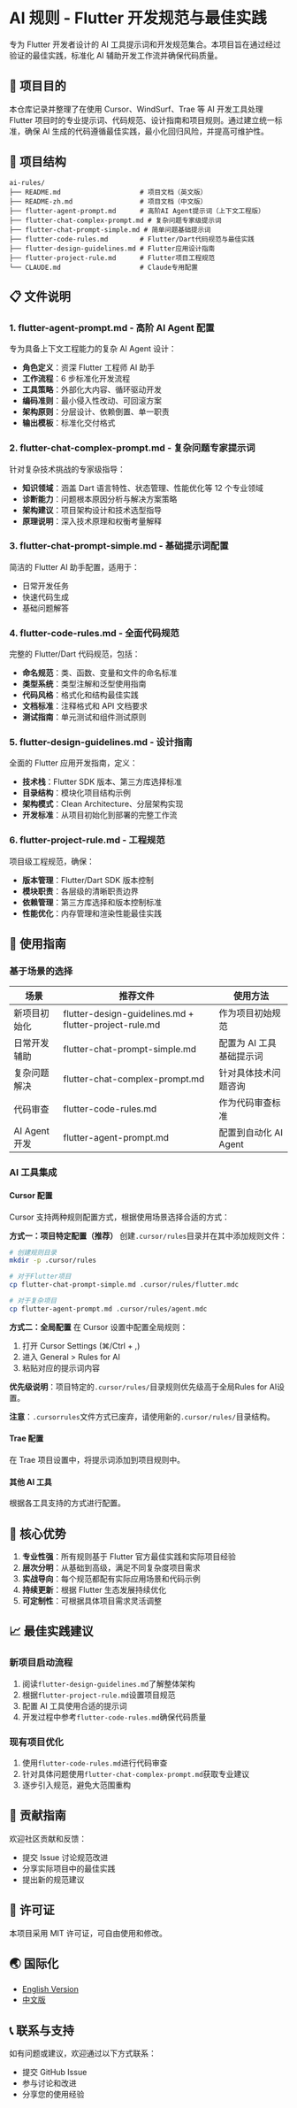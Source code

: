 # AI 规则 - Flutter 开发规范与最佳实践

专为 Flutter 开发者设计的 AI 工具提示词和开发规范集合。本项目旨在通过经过验证的最佳实践，标准化 AI 辅助开发工作流并确保代码质量。

## 🎯 项目目的

本仓库记录并整理了在使用 Cursor、WindSurf、Trae 等 AI 开发工具处理 Flutter 项目时的专业提示词、代码规范、设计指南和项目规则。通过建立统一标准，确保 AI 生成的代码遵循最佳实践，最小化回归风险，并提高可维护性。

## 📁 项目结构

```
ai-rules/
├── README.md                    # 项目文档（英文版）
├── README-zh.md                 # 项目文档（中文版）
├── flutter-agent-prompt.md      # 高阶AI Agent提示词（上下文工程版）
├── flutter-chat-complex-prompt.md # 复杂问题专家级提示词
├── flutter-chat-prompt-simple.md # 简单问题基础提示词
├── flutter-code-rules.md        # Flutter/Dart代码规范与最佳实践
├── flutter-design-guidelines.md # Flutter应用设计指南
├── flutter-project-rule.md      # Flutter项目工程规范
└── CLAUDE.md                    # Claude专用配置
```

## 📋 文件说明

### 1. flutter-agent-prompt.md - 高阶 AI Agent 配置

专为具备上下文工程能力的复杂 AI Agent 设计：

- **角色定义**：资深 Flutter 工程师 AI 助手
- **工作流程**：6 步标准化开发流程
- **工具策略**：外部化大内容、循环驱动开发
- **编码准则**：最小侵入性改动、可回滚方案
- **架构原则**：分层设计、依赖倒置、单一职责
- **输出模板**：标准化交付格式

### 2. flutter-chat-complex-prompt.md - 复杂问题专家提示词

针对复杂技术挑战的专家级指导：

- **知识领域**：涵盖 Dart 语言特性、状态管理、性能优化等 12 个专业领域
- **诊断能力**：问题根本原因分析与解决方案策略
- **架构建议**：项目架构设计和技术选型指导
- **原理说明**：深入技术原理和权衡考量解释

### 3. flutter-chat-prompt-simple.md - 基础提示词配置

简洁的 Flutter AI 助手配置，适用于：

- 日常开发任务
- 快速代码生成
- 基础问题解答

### 4. flutter-code-rules.md - 全面代码规范

完整的 Flutter/Dart 代码规范，包括：

- **命名规范**：类、函数、变量和文件的命名标准
- **类型系统**：类型注解和泛型使用指南
- **代码风格**：格式化和结构最佳实践
- **文档标准**：注释格式和 API 文档要求
- **测试指南**：单元测试和组件测试原则

### 5. flutter-design-guidelines.md - 设计指南

全面的 Flutter 应用开发指南，定义：

- **技术栈**：Flutter SDK 版本、第三方库选择标准
- **目录结构**：模块化项目结构示例
- **架构模式**：Clean Architecture、分层架构实现
- **开发标准**：从项目初始化到部署的完整工作流

### 6. flutter-project-rule.md - 工程规范

项目级工程规范，确保：

- **版本管理**：Flutter/Dart SDK 版本控制
- **模块职责**：各层级的清晰职责边界
- **依赖管理**：第三方库选择和版本控制标准
- **性能优化**：内存管理和渲染性能最佳实践

## 🚀 使用指南

### 基于场景的选择

| 场景          | 推荐文件                                               | 使用方法                 |
| ------------- | ------------------------------------------------------ | ------------------------ |
| 新项目初始化  | flutter-design-guidelines.md + flutter-project-rule.md | 作为项目初始规范         |
| 日常开发辅助  | flutter-chat-prompt-simple.md                          | 配置为 AI 工具基础提示词 |
| 复杂问题解决  | flutter-chat-complex-prompt.md                         | 针对具体技术问题咨询     |
| 代码审查      | flutter-code-rules.md                                  | 作为代码审查标准         |
| AI Agent 开发 | flutter-agent-prompt.md                                | 配置到自动化 AI Agent    |

### AI 工具集成

#### Cursor 配置

Cursor 支持两种规则配置方式，根据使用场景选择合适的方式：

**方式一：项目特定配置（推荐）**
创建`.cursor/rules`目录并在其中添加规则文件：

```bash
# 创建规则目录
mkdir -p .cursor/rules

# 对于Flutter项目
cp flutter-chat-prompt-simple.md .cursor/rules/flutter.mdc

# 对于复杂项目
cp flutter-agent-prompt.md .cursor/rules/agent.mdc
```

**方式二：全局配置**
在 Cursor 设置中配置全局规则：
1. 打开 Cursor Settings (⌘/Ctrl + ,)
2. 进入 General > Rules for AI
3. 粘贴对应的提示词内容

**优先级说明**：项目特定的`.cursor/rules/`目录规则优先级高于全局Rules for AI设置。

**注意**：`.cursorrules`文件方式已废弃，请使用新的`.cursor/rules/`目录结构。

#### Trae 配置

在 Trae 项目设置中，将提示词添加到项目规则中。

#### 其他 AI 工具

根据各工具支持的方式进行配置。

## 🎯 核心优势

1. **专业性强**：所有规则基于 Flutter 官方最佳实践和实际项目经验
2. **层次分明**：从基础到高级，满足不同复杂度项目需求
3. **实战导向**：每个规范都配有实际应用场景和代码示例
4. **持续更新**：根据 Flutter 生态发展持续优化
5. **可定制性**：可根据具体项目需求灵活调整

## 📈 最佳实践建议

### 新项目启动流程

1. 阅读`flutter-design-guidelines.md`了解整体架构
2. 根据`flutter-project-rule.md`设置项目规范
3. 配置 AI 工具使用合适的提示词
4. 开发过程中参考`flutter-code-rules.md`确保代码质量

### 现有项目优化

1. 使用`flutter-code-rules.md`进行代码审查
2. 针对具体问题使用`flutter-chat-complex-prompt.md`获取专业建议
3. 逐步引入规范，避免大范围重构

## 🤝 贡献指南

欢迎社区贡献和反馈：

- 提交 Issue 讨论规范改进
- 分享实际项目中的最佳实践
- 提出新的规范建议

## 📄 许可证

本项目采用 MIT 许可证，可自由使用和修改。

## 🌏 国际化

- [English Version](README.md)
- [中文版](README-zh.md)

## 📞 联系与支持

如有问题或建议，欢迎通过以下方式联系：

- 提交 GitHub Issue
- 参与讨论和改进
- 分享您的使用经验